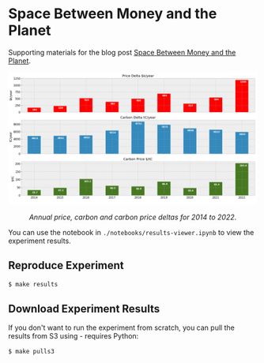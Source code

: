 # Space Between Money and the Planet

Supporting materials for the blog post [Space Between Money and the Planet](https://adgefficiency.com/space-between-money-and-the-planet/).

![Annual price, carbon and carbon price deltas for 2014 to 2022.](./static/annual.png)

<p align="center"><em>Annual price, carbon and carbon price deltas for 2014 to 2022</em>.</p>

You can use the notebook in `./notebooks/results-viewer.ipynb` to view the experiment results.

## Reproduce Experiment

```shell
$ make results
```

## Download Experiment Results

If you don't want to run the experiment from scratch, you can pull the results from S3 using - requires Python:

```shell
$ make pulls3
```
